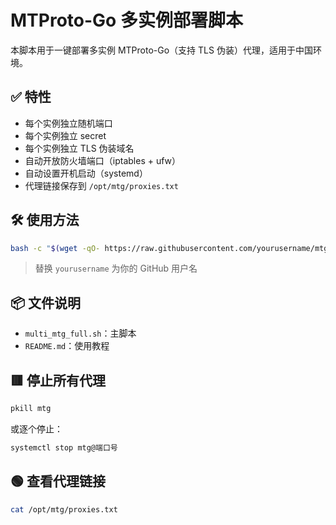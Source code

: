 # MTProto-Go 多实例部署脚本

本脚本用于一键部署多实例 MTProto-Go（支持 TLS 伪装）代理，适用于中国环境。

## ✅ 特性

- 每个实例独立随机端口
- 每个实例独立 secret
- 每个实例独立 TLS 伪装域名
- 自动开放防火墙端口（iptables + ufw）
- 自动设置开机启动（systemd）
- 代理链接保存到 `/opt/mtg/proxies.txt`

## 🛠️ 使用方法

```bash
bash -c "$(wget -qO- https://raw.githubusercontent.com/yourusername/mtg-multi-proxy/main/multi_mtg_full.sh)"
```

> 替换 `yourusername` 为你的 GitHub 用户名

## 📦 文件说明

- `multi_mtg_full.sh`：主脚本
- `README.md`：使用教程

## 🟥 停止所有代理

```bash
pkill mtg
```

或逐个停止：

```bash
systemctl stop mtg@端口号
```

## 🟢 查看代理链接

```bash
cat /opt/mtg/proxies.txt
```
